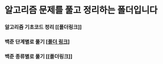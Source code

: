 # 알고리즘 문제를 풀고 정리하는 폴더입니다

### 알고리즘 기초코드 정리 [[폴더링크]]

### 백준 단계별로 풀기 [[폴더 링크](https://github.com/water-case/AlgorithmSolving/tree/main/workspace/Java/BakjoonStepbystep/src)]

### 백준 종류별로 풀기 [[폴더링크]]
